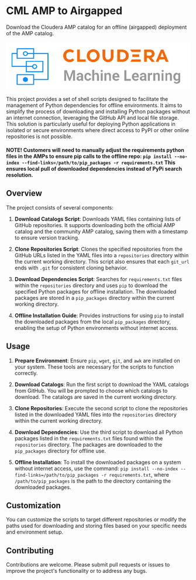 # CML AMP to Airgapped
Download the Cloudera AMP catalog for an offline (airgapped) deployment of the AMP catalog.

![](/cml-airgapped.png)

This project provides a set of shell scripts designed to facilitate the management of Python dependencies for offline environments. It aims to simplify the process of downloading and installing Python packages without an internet connection, leveraging the GitHub API and local file storage. This solution is particularly useful for deploying Python applications in isolated or secure environments where direct access to PyPI or other online repositories is not possible.

#### NOTE! Customers will need to manually adjust the requirements python files in the AMPs to ensure pip calls to the offline repo: ```pip install --no-index --find-links=/path/to/pip_packages -r requirements.txt``` This ensures local pull of downloaded dependencies instead of PyPi search resolution.

## Overview

The project consists of several components:

1. **Download Catalogs Script**: Downloads YAML files containing lists of GitHub repositories. It supports downloading both the official AMP catalog and the community AMP catalog, saving them with a timestamp to ensure version tracking.

2. **Clone Repositories Script**: Clones the specified repositories from the GitHub URLs listed in the YAML files into a `repositories` directory within the current working directory. This script also ensures that each `git_url` ends with `.git` for consistent cloning behavior.

3. **Download Dependencies Script**: Searches for `requirements.txt` files within the `repositories` directory and uses `pip` to download the specified Python packages for offline installation. The downloaded packages are stored in a `pip_packages` directory within the current working directory.

4. **Offline Installation Guide**: Provides instructions for using `pip` to install the downloaded packages from the local `pip_packages` directory, enabling the setup of Python environments without internet access.

## Usage

1. **Prepare Environment**: Ensure `pip`, `wget`, `git`, and `awk` are installed on your system. These tools are necessary for the scripts to function correctly.

2. **Download Catalogs**: Run the first script to download the YAML catalogs from GitHub. You will be prompted to choose which catalogs to download. The catalogs are saved in the current working directory.

3. **Clone Repositories**: Execute the second script to clone the repositories listed in the downloaded YAML files into the `repositories` directory within the current working directory.

4. **Download Dependencies**: Use the third script to download all Python packages listed in the `requirements.txt` files found within the `repositories` directory. The packages are downloaded to the `pip_packages` directory for offline use.

5. **Offline Installation**: To install the downloaded packages on a system without internet access, use the command: `pip install --no-index --find-links=/path/to/pip_packages -r requirements.txt`, where `/path/to/pip_packages` is the path to the directory containing the downloaded packages.

## Customization

You can customize the scripts to target different repositories or modify the paths used for downloading and storing files based on your specific needs and environment setup.

## Contributing

Contributions are welcome. Please submit pull requests or issues to improve the project's functionality or to address any bugs.
